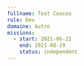 ```yaml
---
fullname: Test Coucou
role: Dev
domaine: Autre
missions:
  - start: 2021-06-22
    end: 2021-08-19
    status: independent
---
```


